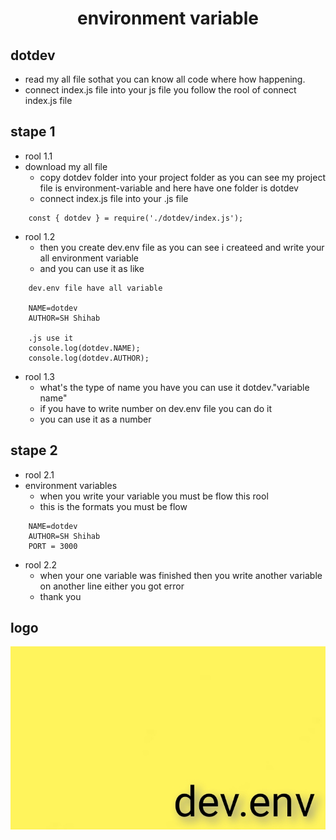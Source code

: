 <h1 align="center">environment variable</h1>

## dotdev

* read my all file sothat you can know all code where how happening.
* connect index.js file into your js file you follow the rool of connect index.js file

## stape 1

* rool 1.1
* download my all file
	* copy dotdev folder into your project folder as you can see my project file is environment-variable and here have one folder is dotdev
	* connect index.js file into your .js file
	
```
	const { dotdev } = require('./dotdev/index.js');
```

* rool 1.2
	* then you create dev.env file as you can see i createed and write your all environment variable
	* and you can use it as like

```
	dev.env file have all variable
	
	NAME=dotdev
	AUTHOR=SH Shihab
	
	.js use it
	console.log(dotdev.NAME);
	console.log(dotdev.AUTHOR);
```
* rool 1.3
	* what's the type of name you have you can use it dotdev."variable name"
	* if you have to write number on dev.env file you can do it
	* you can use it as a number

## stape 2

* rool 2.1
* environment variables
	* when you write your variable you must be flow this rool
	* this is the formats you must be flow
	
```
	NAME=dotdev
	AUTHOR=SH Shihab
	PORT = 3000
```
* rool 2.2
	* when your one variable was finished then you write another variable on another line either you got error
	* thank you

## logo
!["logo"](devenv.jpg)
